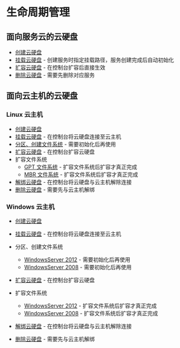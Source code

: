 # 生命周期管理



## 面向服务云的云硬盘

* [创建云硬盘](http://127.0.0.1:8080/md.html#!平台服务/云硬盘/使用指南/创建云硬盘.md)
* [挂载云硬盘](http://127.0.0.1:8080/md.html#!平台服务/云硬盘/使用指南/挂载云硬盘.md) - 创建服务时指定挂载路径，服务创建完成后自动初始化
* [扩容云硬盘](http://127.0.0.1:8080/md.html#!平台服务/云硬盘/使用指南/扩容云硬盘.md) - 在控制台扩容后直接生效
* [删除云硬盘](http://127.0.0.1:8080/md.html#!平台服务/云硬盘/使用指南/删除云硬盘.md) - 需要先删除对应服务

## 面向云主机的云硬盘

### Linux 云主机
* [创建云硬盘](http://127.0.0.1:8080/md.html#!平台服务/云硬盘/使用指南/创建云硬盘.md)
* [挂载云硬盘](http://127.0.0.1:8080/md.html#!平台服务/云硬盘/使用指南/挂载云硬盘.md) - 在控制台将云硬盘连接至云主机
* [分区、创建文件系统](http://127.0.0.1:8080/md.html#!平台服务/云硬盘/使用指南/初始化云硬盘/Linux云主机分区、格式化、挂载数据盘.md) - 需要初始化后再使用
* [扩容云硬盘](http://127.0.0.1:8080/md.html#!平台服务/云硬盘/使用指南/扩容云硬盘.md) - 在控制台扩容云硬盘
* 扩容文件系统
	* [GPT 文件系统](http://127.0.0.1:8080/md.html#!平台服务/云硬盘/使用指南/扩容文件系统/扩容Linux云主机文件系统-GPT.md)  - 扩容文件系统后扩容才真正完成
	* [MBR 文件系统](http://127.0.0.1:8080/md.html#!平台服务/云硬盘/使用指南/扩容文件系统/扩容Linux云主机文件系统-MBR.md)  - 扩容文件系统后扩容才真正完成
* [解绑云硬盘](http://127.0.0.1:8080/md.html#!平台服务/云硬盘/使用指南/解绑云硬盘.md) - 在控制台将云硬盘与云主机解除连接
* [删除云硬盘](http://127.0.0.1:8080/md.html#!平台服务/云硬盘/使用指南/删除云硬盘.md) - 需要先与云主机解绑

### Windows 云主机

* [创建云硬盘](http://127.0.0.1:8080/md.html#!平台服务/云硬盘/使用指南/创建云硬盘.md)
* [挂载云硬盘](http://127.0.0.1:8080/md.html#!平台服务/云硬盘/使用指南/挂载云硬盘.md) - 在控制台将云硬盘连接至云主机

* 分区、创建文件系统
	* [WindowsServer 2012](http://127.0.0.1:8080/md.html#!平台服务/云硬盘/使用指南/初始化云硬盘/WindowsServer2012联机、分区、格式化.md) - 需要初始化后再使用
	* [WindowsServer 2008](http://127.0.0.1:8080/md.html#!平台服务/云硬盘/使用指南/初始化云硬盘/WindowsServer2008联机、分区、格式化.md) - 需要初始化后再使用
* [扩容云硬盘](http://127.0.0.1:8080/md.html#!平台服务/云硬盘/使用指南/扩容云硬盘.md) - 在控制台扩容云硬盘
* 扩容文件系统
	* [WindowsServer 2012](http://127.0.0.1:8080/md.html#!平台服务/云硬盘/使用指南/扩容文件系统/扩容WindowsServer2012云主机文件系统.md) - 扩容文件系统后扩容才真正完成
	* [WindowsServer 2008](http://127.0.0.1:8080/md.html#!平台服务/云硬盘/使用指南/扩容文件系统/扩容WindowsServer2008云主机文件系统.md) - 扩容文件系统后扩容才真正完成
* [解绑云硬盘](http://127.0.0.1:8080/md.html#!平台服务/云硬盘/使用指南/解绑云硬盘.md) - 在控制台将云硬盘与云主机解除连接
* [删除云硬盘](http://127.0.0.1:8080/md.html#!平台服务/云硬盘/使用指南/删除云硬盘.md) - 需要先与云主机解绑

